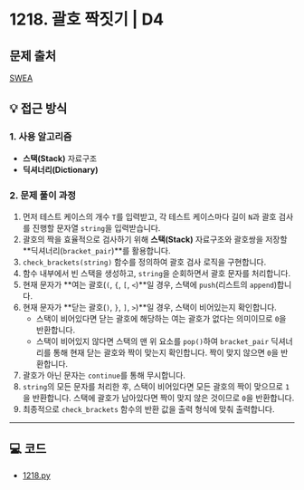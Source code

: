 # 1218. 괄호 짝짓기 | D4

## 문제 출처
[SWEA](https://swexpertacademy.com/main/code/problem/problemDetail.do?contestProbId=AV14eWb6AAkCFAYD&categoryId=AV14eWb6AAkCFAYD&categoryType=CODE&problemTitle=1218&orderBy=FIRST_REG_DATETIME&selectCodeLang=ALL&select-1=&pageSize=10&pageIndex=1)

## 💡 접근 방식

### 1. 사용 알고리즘
* **스택(Stack)** 자료구조
* **딕셔너리(Dictionary)**

### 2. 문제 풀이 과정
1.  먼저 테스트 케이스의 개수 `T`를 입력받고, 각 테스트 케이스마다 길이 `N`과 괄호 검사를 진행할 문자열 `string`을 입력받습니다.
2.  괄호의 짝을 효율적으로 검사하기 위해 **스택(Stack)** 자료구조와 괄호쌍을 저장할 **딕셔너리(`bracket_pair`)**를 활용합니다.
3.  `check_brackets(string)` 함수를 정의하여 괄호 검사 로직을 구현합니다.
4.  함수 내부에서 빈 스택을 생성하고, `string`을 순회하면서 괄호 문자를 처리합니다.
5.  현재 문자가 **여는 괄호(`(`, `{`, `[`, `<`)**일 경우, 스택에 `push`(리스트의 `append`)합니다.
6.  현재 문자가 **닫는 괄호(`)`, `}`, `]`, `>`)**일 경우, 스택이 비어있는지 확인합니다.
    * 스택이 비어있다면 닫는 괄호에 해당하는 여는 괄호가 없다는 의미이므로 `0`을 반환합니다.
    * 스택이 비어있지 않다면 스택의 맨 위 요소를 `pop()`하여 `bracket_pair` 딕셔너리를 통해 현재 닫는 괄호와 짝이 맞는지 확인합니다. 짝이 맞지 않으면 `0`을 반환합니다.
7.  괄호가 아닌 문자는 `continue`를 통해 무시합니다.
8.  `string`의 모든 문자를 처리한 후, 스택이 비어있다면 모든 괄호의 짝이 맞으므로 `1`을 반환합니다. 스택에 괄호가 남아있다면 짝이 맞지 않은 것이므로 `0`을 반환합니다.
9.  최종적으로 `check_brackets` 함수의 반환 값을 출력 형식에 맞춰 출력합니다.



---

## 💻 코드
* [1218.py](1218.py)